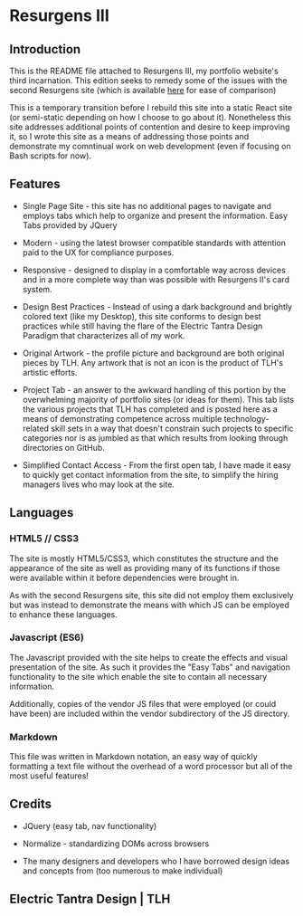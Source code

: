 # Resurgens III

## Introduction

This is the README file attached to Resurgens III, my portfolio website's third incarnation. This edition seeks to remedy some of the issues with the second Resurgens site (which is available [here](https://tlh-resurgens-v2.netlify.com/) for ease of comparison)

This is a temporary transition before I rebuild this site into a static React site (or semi-static depending on how I choose to go about it). Nonetheless this site addresses additional points of contention and desire to keep improving it, so I wrote this site as a means of addressing those points and demonstrate my comntinual work on web development (even if focusing on Bash scripts for now).

## Features

- Single Page Site - this site has no additional pages to navigate and employs tabs which help to organize and present the information. Easy Tabs provided by JQuery

- Modern - using the latest browser compatible standards with attention paid to the UX for compliance purposes.

- Responsive - designed to display in a comfortable way across devices and in a more complete way than was possible with Resurgens II's card system.


- Design Best Practices - Instead of using a dark background and brightly colored text (like my Desktop), this site conforms to design best practices while still having the flare of the Electric Tantra Design Paradigm that characterizes all of my work.

- Original Artwork - the profile picture and background are both original pieces by TLH. Any artwork that is not an icon is the product of TLH's artistic efforts.

- Project Tab - an answer to the awkward handling of this portion by the overwhelming majority of portfolio sites (or ideas for them). This tab lists the various projects that TLH has completed and is posted here as a means of demonstrating competence across multiple technology-related skill sets in a way that doesn't constrain such projects to specific categories nor is as jumbled as that which results from looking through directories on GitHub.

- Simplified Contact Access - From the first open tab, I have made it easy to quickly get contact information from the site, to simplify the hiring managers lives who may look at the site.

## Languages

### HTML5 // CSS3

The site is mostly HTML5/CSS3, which constitutes the structure and the appearance of the site as well as providing many of its functions if those were available within it before dependencies were brought in.

As with the second Resurgens site, this site did not employ them exclusively but was instead to demonstrate the means with which JS can be employed to enhance these languages.

### Javascript (ES6)

The Javascript provided with the site helps to create the effects and visual presentation of the site. As such it provides the "Easy Tabs" and navigation functionality to the site which enable the site to contain all necessary information.

Additionally, copies of the vendor JS files that were employed (or could have been) are included within the vendor subdirectory of the JS directory.

### Markdown

This file was written in Markdown notation, an easy way of quickly formatting a text file without the overhead of a word processor but all of the most useful features!

## Credits

- JQuery (easy tab, nav functionality)

- Normalize - standardizing DOMs across browsers

- The many designers and developers who I have borrowed design ideas and concepts from (too numerous to make individual)
## Electric Tantra Design | TLH
